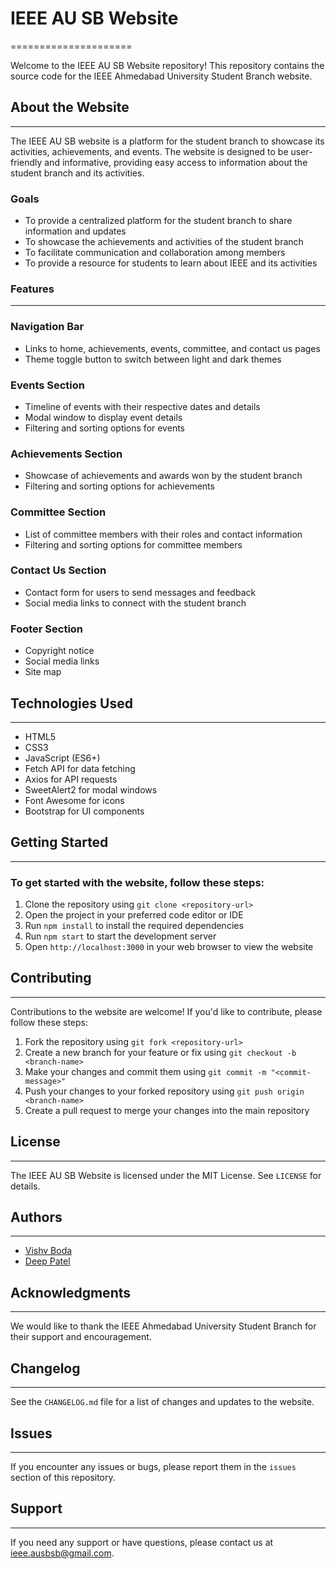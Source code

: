 # IEEE AU SB Website
=====================

Welcome to the IEEE AU SB Website repository! This repository contains the source code for the IEEE Ahmedabad University Student Branch website.

## About the Website
--------------------

The IEEE AU SB website is a platform for the student branch to showcase its activities, achievements, and events. The website is designed to be user-friendly and informative, providing easy access to information about the student branch and its activities.

### Goals

* To provide a centralized platform for the student branch to share information and updates
* To showcase the achievements and activities of the student branch
* To facilitate communication and collaboration among members
* To provide a resource for students to learn about IEEE and its activities

### Features
------------

### Navigation Bar

* Links to home, achievements, events, committee, and contact us pages
* Theme toggle button to switch between light and dark themes

### Events Section

* Timeline of events with their respective dates and details
* Modal window to display event details
* Filtering and sorting options for events

### Achievements Section

* Showcase of achievements and awards won by the student branch
* Filtering and sorting options for achievements

### Committee Section

* List of committee members with their roles and contact information
* Filtering and sorting options for committee members

### Contact Us Section

* Contact form for users to send messages and feedback
* Social media links to connect with the student branch

### Footer Section

* Copyright notice
* Social media links
* Site map

## Technologies Used
--------------------

* HTML5
* CSS3
* JavaScript (ES6+)
* Fetch API for data fetching
* Axios for API requests
* SweetAlert2 for modal windows
* Font Awesome for icons
* Bootstrap for UI components

## Getting Started
-------------------

### To get started with the website, follow these steps:

1. Clone the repository using `git clone <repository-url>`
2. Open the project in your preferred code editor or IDE
3. Run `npm install` to install the required dependencies
4. Run `npm start` to start the development server
5. Open `http://localhost:3000` in your web browser to view the website

## Contributing
--------------

Contributions to the website are welcome! If you'd like to contribute, please follow these steps:

1. Fork the repository using `git fork <repository-url>`
2. Create a new branch for your feature or fix using `git checkout -b <branch-name>`
3. Make your changes and commit them using `git commit -m "<commit-message>"`
4. Push your changes to your forked repository using `git push origin <branch-name>`
5. Create a pull request to merge your changes into the main repository

## License
---------

The IEEE AU SB Website is licensed under the MIT License. See `LICENSE` for details.

## Authors
---------

* [Vishv Boda](https://www.linkedin.com/in/vishv-boda-806ab5289/)
* [Deep Patel](https://www.linkedin.com/in/deeppatelDW1631/)

## Acknowledgments
----------------

We would like to thank the IEEE Ahmedabad University Student Branch for their support and encouragement.

## Changelog
------------

See the `CHANGELOG.md` file for a list of changes and updates to the website.

## Issues
---------

If you encounter any issues or bugs, please report them in the `issues` section of this repository.

## Support
---------

If you need any support or have questions, please contact us at [ieee.ausbsb@gmail.com](mailto:ieee.ausb@gmail.com).
